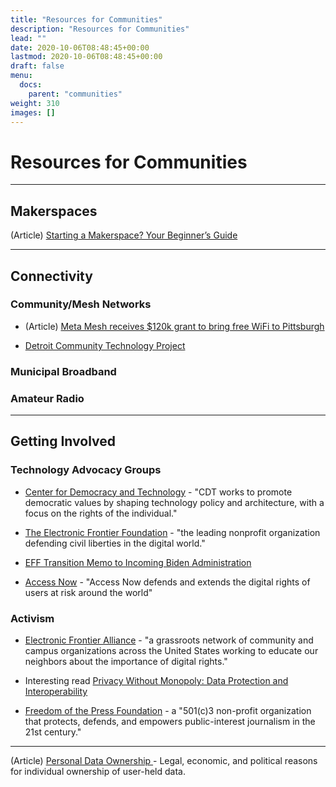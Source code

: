 ```yaml
---
title: "Resources for Communities"
description: "Resources for Communities"
lead: ""
date: 2020-10-06T08:48:45+00:00
lastmod: 2020-10-06T08:48:45+00:00
draft: false
menu:
  docs:
    parent: "communities"
weight: 310
images: []
---
```




# Resources for Communities



--------------------
## Makerspaces

(Article) [Starting a Makerspace? Your Beginner’s Guide](https://smithsystem.com/smithfiles/starting-a-makerspace-beginners-guide/)

--------------------
## Connectivity

### Community/Mesh Networks

- (Article) [Meta Mesh receives $120k grant to bring free WiFi to Pittsburgh
](https://nextpittsburgh.com/latest-news/meta-mesh-receives-120k-grant-to-bring-free-wifi-to-pittsburgh/)

- [Detroit Community Technology Project](https://detroitcommunitytech.org)

### Municipal Broadband

### Amateur Radio

--------------------
## Getting Involved

### Technology Advocacy Groups

- [Center for Democracy and Technology](https://cdt.org) - "CDT works to promote democratic values by shaping technology policy and architecture, with a focus on the rights of the individual."

- [The Electronic Frontier Foundation](https://www.eff.org/) - "the leading nonprofit organization defending civil liberties in the digital world."

- [EFF Transition Memo to Incoming Biden Administration](https://www.eff.org/wp/eff-transition-memo-incoming-biden-administration)

- [Access Now](https://www.accessnow.org/) - "Access Now defends and extends the digital rights of users at risk around the world"

### Activism

- [Electronic Frontier Alliance](https://www.eff.org/fight) - "a grassroots network of community and campus organizations across the United States working to educate our neighbors about the importance of digital rights."

- Interesting read [Privacy Without Monopoly: Data Protection and Interoperability](https://www.eff.org/wp/interoperability-and-privacy)

- [Freedom of the Press Foundation](https://freedom.press/) - a "501(c)3 non-profit organization that protects, defends, and empowers public-interest journalism in the 21st century."

_____________

(Article) [Personal Data Ownership
](https://towardsdatascience.com/personal-data-ownership-f3b62e6ed07d) - Legal, economic, and political reasons for individual ownership of user-held data.
